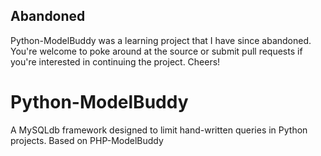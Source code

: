 ## Abandoned
Python-ModelBuddy was a learning project that I have since abandoned. You're welcome to poke around at the source or submit pull requests if you're interested in continuing the project. Cheers!

# Python-ModelBuddy
A MySQLdb framework designed to limit hand-written queries in Python projects. Based on PHP-ModelBuddy
